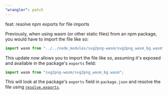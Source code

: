 ```yaml
---
"wrangler": patch
---
```


feat: resolve npm exports for file imports

Previously, when using wasm (or other static files) from an npm package, you would have to import the file like so:

```js
import wasm from "../../node_modules/svg2png-wasm/svg2png_wasm_bg.wasm";
```

This update now allows you to import the file like so, assuming it's exposed and available in the package's `exports` field:

```js
import wasm from "svg2png-wasm/svg2png_wasm_bg.wasm";
```

This will look at the package's `exports` field in `package.json` and resolve the file using [`resolve.exports`](https://www.npmjs.com/package/resolve.exports).
